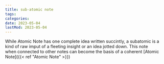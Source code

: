 ```yaml
---
title: sub-atomic note
tags:
categories:
date: 2023-05-04
lastMod: 2023-05-04
---
```

While Atomic Note has one complete idea written succintly, a subatomic is a kind of raw imput of a fleeting insight or an idea jotted down. This note when connected to other notes can become the basis of a coherent [Atomic Note]({{< ref "Atomic Note" >}})
